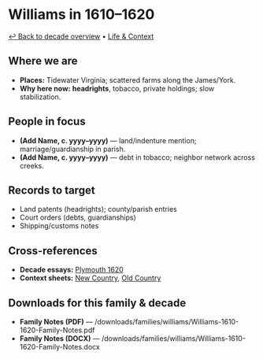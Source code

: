 # Williams in 1610–1620

[↩ Back to decade overview](../../../decades/1610-1620/1610-1620.md) • [Life \& Context](../../../decades/1610-1620/1610-1620-life.md)

## Where we are

* **Places:** Tidewater Virginia; scattered farms along the James/York.
* **Why here now:** **headrights**, tobacco, private holdings; slow stabilization.

## People in focus

* **(Add Name, c. yyyy–yyyy)** — land/indenture mention; marriage/guardianship in parish.
* **(Add Name, c. yyyy–yyyy)** — debt in tobacco; neighbor network across creeks.

## Records to target

* Land patents (headrights); county/parish entries
* Court orders (debts, guardianships)
* Shipping/customs notes

## Cross-references

* **Decade essays:** [Plymouth 1620](../../../decades/1610-1620/1620-Plymouth.md)
* **Context sheets:** [New Country](../../../decades/1610-1620/1610-1620-NewCountry.md), [Old Country](../../../decades/1610-1620/1610-1620-OldCountry.md)

## Downloads for this family \& decade

* **Family Notes (PDF)** — /downloads/families/williams/Williams-1610-1620-Family-Notes.pdf
* **Family Notes (DOCX)** — /downloads/families/williams/Williams-1610-1620-Family-Notes.docx
